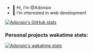 - 👋 Hi, I’m @Adonsio
- 👀 I’m interested in web development



[![Adonsio's GitHub stats](https://github-readme-stats.vercel.app/api?username=Adonsio&theme=chartreuse-dark)](https://github.com/anuraghazra/github-readme-stats)

### Personal projects wakatime stats:
[![Adonsio's wakatime stats](https://github-readme-stats.vercel.app/api/wakatime?username=Adonsio)](https://github.com/anuraghazra/github-readme-stats)

<!---
Adonsio/Adonsio is a ✨ special ✨ repository because its `README.md` (this file) appears on your GitHub profile.
You can click the Preview link to take a look at your changes.
--->
